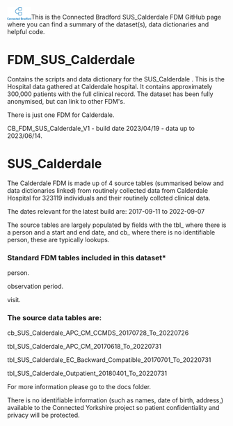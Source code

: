 <a href="https://www.bradfordresearch.nhs.uk/our-research-teams/connected-bradford/">
  <img align="left" alt="ConnectedBradford" width="55px" src="https://github.com/ShoreRob1/Images/blob/main/CB%20logo%201.png?raw=true" />
</a>

This is the Connected Bradford SUS_Calderdale FDM  GitHub page where you can find a summary of the dataset(s), data dictionaries and helpful code.

# FDM_SUS_Calderdale

Contains the scripts and data dictionary for the SUS_Calderdale . This is the Hospital data gathered at Calderdale hospital. 
It contains approximately 300,000 patients with the full clinical record. The dataset has been fully anonymised, but can link to other FDM's.

There is just one FDM for Calderdale. 

CB_FDM_SUS_Calderdale_V1 - build date 2023/04/19 - data up to 2023/06/14.


# SUS_Calderdale 
The Calderdale FDM is made up of 4 source tables (summarised below and data dictionaries linked) from routinely collected data from Calderdale Hospital for 323119 individuals and their routinely collcted clinical data. 

The dates relevant for the latest build are: 2017-09-11 to 2022-09-07

The source tables are largely populated by fields with the tbl_ where there is a person and a start and end date, and cb_ where there is no identifiable person, these are typically lookups.

### Standard FDM tables included in this dataset*
person.

observation period.

visit.

### The source data tables are: 

cb_SUS_Calderdale_APC_CM_CCMDS_20170728_To_20220726

tbl_SUS_Calderdale_APC_CM_20170618_To_20220731

tbl_SUS_Calderdale_EC_Backward_Compatible_20170701_To_20220731

tbl_SUS_Calderdale_Outpatient_20180401_To_20220731


For more information please go to the docs folder. 

There is no identifiable information (such as names, date of birth, address,) available to the Connected Yorkshire project so patient confidentiality and privacy will be protected.

